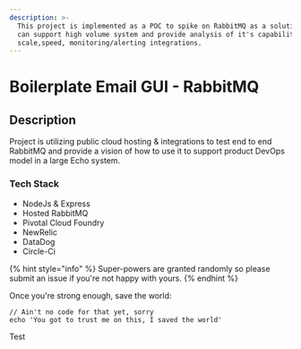 ```yaml
---
description: >-
  This project is implemented as a POC to spike on RabbitMQ as a solution that
  can support high volume system and provide analysis of it's capabilities of
  scale,speed, monitoring/alerting integrations.
---
```


# Boilerplate Email GUI - RabbitMQ

## Description

Project is utilizing public cloud hosting & integrations to test end to end RabbitMQ and provide a vision of how to use it to support product DevOps model in a large Echo system.

### Tech Stack

* NodeJs & Express
* Hosted RabbitMQ
* Pivotal Cloud Foundry
* NewRelic
* DataDog
* Circle-Ci





{% hint style="info" %}
 Super-powers are granted randomly so please submit an issue if you're not happy with yours.
{% endhint %}

Once you're strong enough, save the world:

```
// Ain't no code for that yet, sorry
echo 'You got to trust me on this, I saved the world'
```

Test

